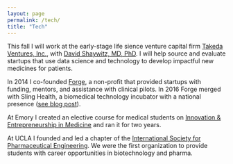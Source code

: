 ```yaml
---
layout: page
permalink: /tech/
title: "Tech"
---
```


This fall I will work at the early-stage life sience venture capital firm [Takeda Ventures, Inc.](http://takedaventures.com), with [David Shaywitz, MD, PhD](https://www.linkedin.com/in/david-shaywitz-md-phd-232a237/). I will help source and evaluate startups that use data science and technology to develop impactful new medicines for patients. 

In 2014 I co-founded [Forge](http://forgehealth.org), a non-profit that provided startups with funding, mentors, and assistance with clinical pilots. In 2016 Forge merged with Sling Health, a biomedical technology incubator with a national presence ([see blog post](http://erikreinertsen.com/forge-merger-sling-health/)).

At Emory I created an elective course for medical students on [Innovation & Entrepreneurship in Medicine](http://erikreinertsen.com/papers/iemed.pdf) and ran it for two years.

At UCLA I founded and led a chapter of the [International Society for Pharmaceutical
Engineering](http://www.ispeucla.com/). We were the first organization to provide students with career opportunities in biotechnology and pharma.
